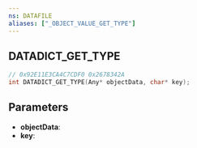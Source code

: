 ```yaml
---
ns: DATAFILE
aliases: ["_OBJECT_VALUE_GET_TYPE"]
---
```

## DATADICT_GET_TYPE

```c
// 0x92E11E3CA4C7CDF0 0x2678342A
int DATADICT_GET_TYPE(Any* objectData, char* key);
```

## Parameters
* **objectData**:
* **key**:
